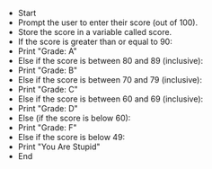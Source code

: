 * Start
* Prompt the user to enter their score (out of 100).
* Store the score in a variable called score.
* If the score is greater than or equal to 90:
* Print "Grade: A"
* Else if the score is between 80 and 89 (inclusive):
* Print "Grade: B"
* Else if the score is between 70 and 79 (inclusive):
* Print "Grade: C"
* Else if the score is between 60 and 69 (inclusive):
* Print "Grade: D"
* Else (if the score is below 60):
* Print "Grade: F"
* Else if the score is below 49:
* Print "You Are Stupid"
* End
